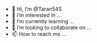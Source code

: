 

- 👋 Hi, I’m @Taran54S
- 👀 I’m interested in ...
- 🌱 I’m currently learning ...
- 💞️ I’m looking to collaborate on ...
- 📫 How to reach me ...

<!---
Taran54S/Taran54S is a ✨ special ✨ repository because its `README.md` (this file) appears on your GitHub profile.
You can click the Preview link to take a look at your changes.
--->
